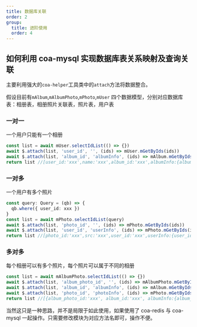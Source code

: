 ```yaml
---
title: 数据库关联
order: 2
group:
  title: 进阶使用
  order: 4
---
```


## 如何利用 coa-mysql 实现数据库表关系映射及查询关联

主要利用强大的`coa-helper`工具类中的`attach`方法将数据整合。

假设目前有`mAlbum`,`mAlbumPhoto`,`mPhoto`,`mUser` 四个数据模型，分别对应数据库表：相册表，相册照片关联表，照片表，用户表

### 一对一

一个用户只能有一个相册

```typescript
const list = await mUser.selectIdList(() => {})
await $.attach(list, 'user_id', '', (ids) => mUser.mGetByIds(ids))
await $.attach(list, 'album_id', 'albumInfo', (ids) => mAlbum.mGetByIds(ids))
return list //[user_id:'xxx',name:'xxx',album_id:'xxx',albumInfo:{album_id:'xxx',name:'xxx'}]
```

### 一对多

一个用户有多个照片

```typescript
const query: Query = (qb) => {
  qb.where({ user_id: xxx })
}
const list = await mPhoto.selectIdList(query)
await $.attach(list, 'photo_id', '', (ids) => mPhoto.mGetByIds(ids))
await $.attach(list, 'user_id', 'userInfo', (ids) => mPhoto.mGetByIds(ids))
return list //[photo_id:'xxx',src:'xxx',user_id:'xxx',userInfo:{user_id:'xxx',name:'xxx'}]
```

### 多对多

每个相册可以有多个照片，每个照片可以属于不同的相册

```typescript
const list = await mAlbumPhoto.selectIdList(() => {})
await $.attach(list, 'album_photo_id', '', (ids) => mAlbumPhoto.mGetByIds(ids))
await $.attach(list, 'album_id', 'albumInfo', (ids) => mAlbum.mGetByIds(ids))
await $.attach(list, 'photo_id', 'photoInfo', (ids) => mPhoto.mGetByIds(ids))
return list //[{album_photo_id:'xxx', album_id:'xxx', albumInfo:{album_id:'xxx',name:'xxx'},photo_id:'xxx',photoInfo:{photo_id:'xxx',src:'xxx'}}]
```

当然这只是一种思路，并不是局限于如此使用，如果使用了 coa-redis 与 coa-mysql 一起操作。只需要修改模块为对应方法名即可，操作不便。
